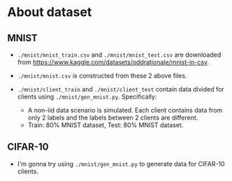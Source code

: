 # About dataset

## MNIST

- `./mnist/mnist_train.csv` and `./mnist/mnist_test.csv` are downloaded from https://www.kaggle.com/datasets/oddrationale/mnist-in-csv.

- `./mnist/mnist.csv` is constructed from these 2 above files.

- `./mnist/client_train` and `./mnist/client_test` contain data divided for clients using `./mnist/gen_mnist.py`. Specifically:
    - A non-iid data scenario is simulated. Each client contains data from only 2 labels and the labels between 2 clients are different.
    - Train: 80% MNIST dataset, Test: 80% MNIST dataset.

## CIFAR-10

- I'm gonna try using `./mnist/gen_mnist.py` to generate data for CIFAR-10 clients.
